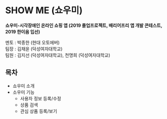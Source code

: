 # SHOW ME (쇼우미)
**쇼우미-시각장애인 온라인 쇼핑 앱 (2019 졸업프로젝트, 배리어프리 앱 개발 콘테스트, 2019 한이음 입선)**

멘토 : 박종한 (현대 오토에버) <br>
팀장 : 김채윤 (덕성여자대학교) <br>
팀원 : 김지선 (덕성여자대학교), 천명희 (덕성여자대학교) <br>

## 목차
- 쇼우미 소개
- 소우미 기능
  - 사용자 정보 등록/수정
  - 상품 검색
  - 관심 상품 등록/보기
  
